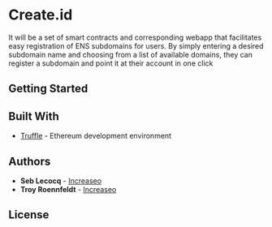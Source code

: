 # Create.id

It will be a set of smart contracts and corresponding webapp that facilitates easy registration of ENS subdomains for users. By simply entering a desired subdomain name and choosing from a list of available domains, they can register a subdomain and point it at their account in one click


## Getting Started


## Built With
* [Truffle](https://github.com/trufflesuite/truffle) - Ethereum development environment


## Authors
 
* **Seb Lecocq** - [Increaseo](https://increaseo.com)
* **Troy Roennfeldt** - [Increaseo](https://increaseo.com)



## License
